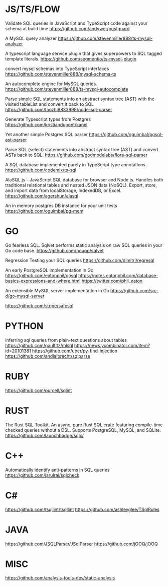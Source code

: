 # JS/TS/FLOW

Validate SQL queries in JavaScript and TypeScript code against your schema at build time
https://github.com/andywer/postguard


A MySQL query analyzer
https://github.com/stevenmiller888/ts-mysql-analyzer


A typescript language service plugin that gives superpowers to SQL tagged template literals.
https://github.com/segmentio/ts-mysql-plugin


convert mysql schemas into TypeScript interfaces
https://github.com/stevenmiller888/mysql-schema-ts

An autocomplete engine for MySQL queries.
https://github.com/stevenmiller888/ts-mysql-autocomplete


Parse simple SQL statements into an abstract syntax tree (AST) with the visited tableList and convert it back to SQL
https://github.com/taozhi8833998/node-sql-parser


Generate Typescript types from Postgres
https://github.com/kristiandupont/kanel


Yet another simple Postgres SQL parser
https://github.com/oguimbal/pgsql-ast-parser


Parse SQL (select) statements into abstract syntax tree (AST) and convert ASTs back to SQL.
https://github.com/godmodelabs/flora-sql-parser


A SQL database implemented purely in TypeScript type annotations.
https://github.com/codemix/ts-sql


AlaSQL.js - JavaScript SQL database for browser and Node.js. Handles both traditional relational tables and nested JSON data (NoSQL). Export, store, and import data from localStorage, IndexedDB, or Excel.
https://github.com/agershun/alasql


An in memory postgres DB instance for your unit tests
https://github.com/oguimbal/pg-mem

# GO

Go fearless SQL. Sqlvet performs static analysis on raw SQL queries in your Go code base.
https://github.com/houqp/sqlvet


Regression Testing your SQL queries
https://github.com/dimitri/regresql


An early PostgreSQL implementation in Go
https://github.com/eatonphil/gosql
https://notes.eatonphil.com/database-basics-expressions-and-where.html
https://twitter.com/phil_eaton


An extensible MySQL server implementation in Go
https://github.com/src-d/go-mysql-server

https://github.com/stripe/safesql


# PYTHON

inferring sql queries from plain-text questions about tables
https://github.com/paulfitz/mlsql
https://news.ycombinator.com/item?id=20101381
https://github.com/uber/py-find-injection
https://github.com/andialbrecht/sqlparse


# RUBY

https://github.com/purcell/sqlint

# RUST

The Rust SQL Toolkit. An async, pure Rust SQL crate featuring compile-time checked queries without a DSL. Supports PostgreSQL, MySQL, and SQLite.
https://github.com/launchbadge/sqlx/


# C++
Automatically identify anti-patterns in SQL queries
https://github.com/jarulraj/sqlcheck


# C#
https://github.com/tsqllint/tsqllint
https://github.com/ashleyglee/TSqlRules


# JAVA
https://github.com/JSQLParser/JSqlParser
https://github.com/jOOQ/jOOQ


# MISC
https://github.com/analysis-tools-dev/static-analysis